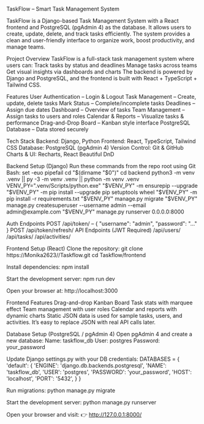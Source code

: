 TaskFlow – Smart Task Management System

TaskFlow is a Django-based Task Management System with a React frontend and PostgreSQL (pgAdmin 4) as the database.
It allows users to create, update, delete, and track tasks efficiently. The system provides a clean and user-friendly interface to organize work, boost productivity, and manage teams.


Project Overview
TaskFlow is a full-stack task management system where users can:
Track tasks by status and deadlines
Manage tasks across teams
Get visual insights via dashboards and charts
The backend is powered by Django and PostgreSQL, and the frontend is built with React + TypeScript + Tailwind CSS.

Features
User Authentication – Login & Logout
Task Management – Create, update, delete tasks
Mark Status – Complete/incomplete tasks
Deadlines – Assign due dates
Dashboard – Overview of tasks
Team Management – Assign tasks to users and roles
Calendar & Reports – Visualize tasks & performance
Drag-and-Drop Board – Kanban style interface
PostgreSQL Database – Data stored securely

Tech Stack
Backend: Django, Python
Frontend: React, TypeScript, Tailwind CSS
Database: PostgreSQL (pgAdmin 4)
Version Control: Git & GitHub
Charts & UI: Recharts, React Beautiful DnD

Backend Setup (Django)
Run these commands from the repo root using Git Bash:
set -euo pipefail
cd "$(dirname "$0")"
cd backend
python3 -m venv .venv || py -3 -m venv .venv || python -m venv .venv
VENV_PY=".venv/Scripts/python.exe"
"$VENV_PY" -m ensurepip --upgrade
"$VENV_PY" -m pip install --upgrade pip setuptools wheel
"$VENV_PY" -m pip install -r requirements.txt
"$VENV_PY" manage.py migrate
"$VENV_PY" manage.py createsuperuser --username admin --email admin@example.com
"$VENV_PY" manage.py runserver 0.0.0.0:8000

Auth Endpoints
POST /api/token/ – { "username": "admin", "password": "..." }
POST /api/token/refresh/
API Endpoints (JWT Required)
/api/users/
/api/tasks/
/api/activities/

Frontend Setup (React)
Clone the repository:
git clone https://Monika2623//Taskflow.git
cd Taskflow/frontend


Install dependencies:
npm install


Start the development server:
npm run dev


Open your browser at: http://localhost:3000

Frontend Features
Drag-and-drop Kanban Board
Task stats with marquee effect
Team management with user roles
Calendar and reports with dynamic charts
Static JSON data is used for sample tasks, users, and activities. It’s easy to replace JSON with real API calls later.

Database Setup (PostgreSQL / pgAdmin 4)
Open pgAdmin 4 and create a new database:
Name: taskflow_db
User: postgres
Password: your_password

Update Django settings.py with your DB credentials:
DATABASES = {
    'default': {
        'ENGINE': 'django.db.backends.postgresql',
        'NAME': 'taskflow_db',
        'USER': 'postgres',
        'PASSWORD': 'your_password',
        'HOST': 'localhost',
        'PORT': '5432',
    }
}


Run migrations:
python manage.py migrate


Start the development server:
python manage.py runserver

Open your browser and visit:
👉 http://127.0.0.1:8000/ 
